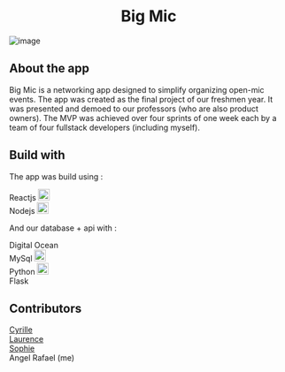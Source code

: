 <h1 align='center'>Big Mic</h1>

![image](https://s7.gifyu.com/images/Captured5c3ab4b9aa28e46.png)
## About the app

Big Mic is a networking app designed to simplify organizing open-mic events. The app was created as the final project of our freshmen year.
It was presented and demoed to our professors (who are also product owners). The MVP was achieved over four sprints of one week each by a team of four fullstack developers (including myself).

## Build with
The app was build using :

Reactjs
<a href="https://reactjs.org/" title="React"><img src="https://github.com/tomchen/stack-icons/blob/master/logos/react.svg" alt="React" width="21px" height="21px"></a><br>
Nodejs
<a href="https://nodejs.org/" title="Node.js"><img src="https://github.com/tomchen/stack-icons/blob/master/logos/nodejs-icon.svg" alt="Node.js" width="21px" height="21px"></a>

And our database + api with :

Digital Ocean<br>
MySql
<a href="https://dev.mysql.com/" title="MySQL"><img src="https://github.com/tomchen/stack-icons/blob/master/logos/mysql.svg" alt="MySQL" width="21px" height="21px"></a><br>
Python
<a href="https://www.python.org/" title="Python"><img src="https://github.com/tomchen/stack-icons/blob/master/logos/python.svg" alt="Python" width="21px" height="21px"></a><br>
Flask

## Contributors
<a href="https://github.com/CyrGeo">Cyrille</a><br>
<a href="https://github.com/LaurierRose">Laurence</a><br>
<a href="https://github.com/sofiefrance">Sophie</a><br>
Angel Rafael (me)

